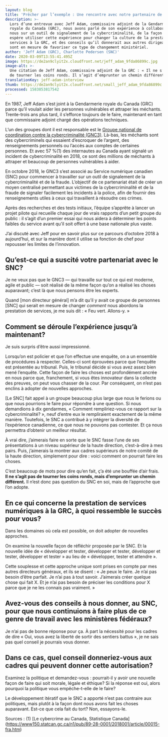 ```yaml
---
layout: blog
title: 'Prêcher par l’exemple : Une rencontre avec notre partenaire de la GRC'
description: >-
  Lors d’une entrevue avec Jeff Adam, commissaire adjoint de la Gendarmerie
  royale du Canada (GRC), nous avons parlé de son expérience à collaborer avec
  nous sur un outil de signalement de la cybercriminalité, de la façon dont il
  espère utiliser cette expérience pour changer la culture de la prestation de
  services à la GRC, et des conseils qu’il donnerait aux autres dirigeants qui
  sont en mesure de favoriser ce type de changement ministériel.
author: 'Jeff Adam (GRC), Charlotte Pedersen (SNC)'
date: 2020-03-09T13:55:41.495Z
image: https://de2an9clyit2x.cloudfront.net/jeff_adam_9fda86899c.jpg
image-alt: >-
  Une citation de Jeff Adam, commissaire adjoint de la GRC : « Il ne s’agit pas
  de tourner les coins ronds. Il s’agit d’emprunter un chemin différent. »
translationKey: jeff-adam-interview
thumb: https://de2an9clyit2x.cloudfront.net/small_jeff_adam_9fda86899c.jpg
processed: 1583853817542
---
```

En 1987, Jeff Adam s’est joint à la Gendarmerie royale du Canada (GRC) parce qu’il voulait aider les personnes vulnérables et attraper les méchants. Trente-trois ans plus tard, il s’efforce toujours de le faire, maintenant en tant que commissaire adjoint chargé des opérations techniques.

L’un des groupes dont il est responsable est le [Groupe national de coordination contre la cybercriminalité (GNC3)](http://www.rcmp-grc.gc.ca/fr/groupe-national-coordination-cybercriminalite-gncc). Là-bas, les méchants sont des cybercriminels qui essaient d’escroquer de l’argent, des renseignements personnels ou l’accès aux comptes de certaines personnes. Et avec 57 %(1) des internautes au Canada ayant signalé un incident de cybercriminalité en 2018, ce sont des millions de méchants à attraper et beaucoup de personnes vulnérables à aider.

En octobre 2018, le GNC3 s’est associé au Service numérique canadien (SNC) pour commencer à travailler sur un outil de signalement de la cybercriminalité et de la fraude. L’objectif de ce partenariat était de créer un moyen centralisé permettant aux victimes de la cybercriminalité et de la fraude de signaler facilement les incidents à la police, afin de fournir des renseignements utiles à ceux qui travaillent à résoudre ces crimes.

Après des recherches et des tests initiaux, l’équipe s’apprête à lancer un projet pilote qui recueille chaque jour de vrais rapports d’un petit groupe du public : il s’agit d’un premier essai qui nous aidera à déterminer les points faibles du service avant qu’il soit offert à une base nationale plus vaste.

J’ai discuté avec Jeff pour en savoir plus sur ce parcours d’octobre 2018 à aujourd’hui, et sur la manière dont il utilise sa fonction de chef pour repousser les limites de l’innovation.

## Qu’est-ce qui a suscité votre partenariat avec le SNC?

Je ne veux pas que le GNC3 — qui travaille sur tout ce qui est moderne, agile et public — soit réalisé de la même façon qu’on a réalisé les choses auparavant; c’est là que nous pensons être les experts.

Quand [mon directeur général] m’a dit qu’il y avait ce groupe de personnes [SNC] qui serait en mesure de changer *comment* nous abordons la prestation de services, je me suis dit : « Feu vert. Allons-y. »

## Comment se déroule l’expérience jusqu’à maintenant?

Je suis surpris d’être aussi impressionné.

Lorsqu’on est policier et que l’on effectue une enquête, on a un ensemble de procédures à respecter. Celles-ci sont éprouvées parce que l’enquête est présentée au tribunal. Puis, le tribunal décide si vous avez assez bien mené l’enquête. Cette façon de faire les choses est profondément ancrée en nous parce que, franchement, si vous êtes innovateur dans la collecte des preuves, on peut vous chasser de la cour. Par conséquent, on n’est pas enclins à adopter de nouvelles approches.

[Le SNC] fait appel à un groupe beaucoup plus large que nous le ferions ou que nous pourrions le faire pour répondre à une question. Si nous demandions à dix gendarmes, « Comment rempliriez-vous ce rapport sur la cybercriminalité? », neuf d’entre eux le rempliraient exactement de la même manière. Toutefois, le SNC a contribué à y intégrer la diversité de l’expérience canadienne, ce que nous ne pouvons pas contester. Et ça nous permettra d’obtenir un meilleur résultat.

À vrai dire, j’aimerais faire en sorte que le SNC fasse l’une de ses présentations à un niveau supérieur de la haute direction, c’est-à-dire à mes pairs. Puis, j’aimerais la montrer aux cadres supérieurs de notre comité de la haute direction, simplement pour dire : voici comment on pourrait faire les choses.

C’est beaucoup de mots pour dire qu’en fait, ç’a été une bouffée d’air frais. **Il ne s’agit pas de tourner les coins ronds, mais d’emprunter un chemin différent.** Il n’est donc pas question du SNC en soi, mais de l’approche que l’on adopte.

## En ce qui concerne la prestation de services numériques à la GRC, à quoi ressemble le succès pour vous?

Dans les domaines où cela est possible, on doit adopter de nouvelles approches.

On examine la nouvelle façon de réfléchir proposée par le SNC. Et la nouvelle idée de « développer et tester, développer et tester, développer et tester, développer et tester » au lieu de « développer, tester et attendre ».

Cette souplesse et cette approche unique sont prises en compte par mes autres directeurs généraux, et ils se disent : « Je peux le faire. Je n’ai pas besoin d’être parfait. Je n’ai pas à tout savoir. J’aimerais créer quelque chose qui fait X. Et je n’ai pas besoin de préciser les conditions pour X parce que je ne les connais pas vraiment. »

## Avez-vous des conseils à nous donner, au SNC, pour que nous continuions à faire plus de ce genre de travail avec les ministères fédéraux?

Je n’ai pas de bonne réponse pour ça. À part la nécessité pour les cadres de dire « Oui, vous avez la liberté de sortir des sentiers battus », je ne sais pas quel conseil je pourrais vous donner.

## Dans ce cas, quel conseil donneriez-vous aux cadres qui peuvent donner cette autorisation?

Examinez la politique et demandez-vous : pourrait-il y avoir une nouvelle façon de faire qui soit morale, légale et éthique? 
Si la réponse est oui, alors pourquoi la politique vous empêche-t-elle de le faire?

Le développement itératif que le SNC a apporté n’est pas contraire aux politiques, mais plutôt à la façon dont nous avons fait les choses auparavant. Est-ce que cela fait du tort? Non, essayons-le.


Sources : (1) [Le cybercrime au Canada, Statistique Canada] (https://www150.statcan.gc.ca/n1/pub/89-28-0001/2018001/article/00015-fra.htm) 




